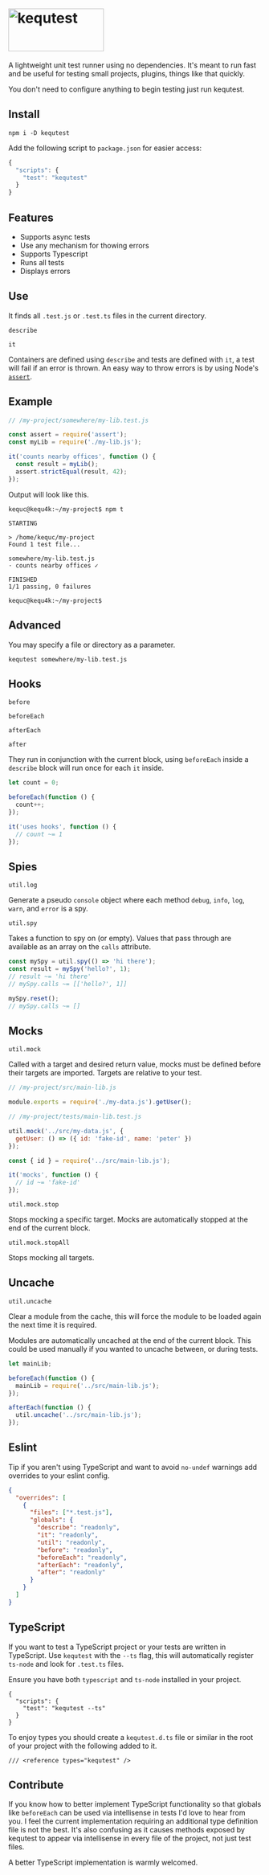 # <img alt="kequtest" src="https://github.com/Kequc/kequtest/raw/main/logo.png" width="190" height="85" />

A lightweight unit test runner using no dependencies. It's meant to run fast and be useful for testing small projects, plugins, things like that quickly.

You don't need to configure anything to begin testing just run kequtest.

## Install

```
npm i -D kequtest
```

Add the following script to `package.json` for easier access:

```javascript
{
  "scripts": {
    "test": "kequtest"
  }
}
```

## Features

* Supports async tests
* Use any mechanism for thowing errors
* Supports Typescript
* Runs all tests
* Displays errors

## Use

It finds all `.test.js` or `.test.ts` files in the current directory.

`describe`

`it`

Containers are defined using `describe` and tests are defined with `it`, a test will fail if an error is thrown. An easy way to throw errors is by using Node's [`assert`](https://nodejs.org/api/assert.html).

## Example

```javascript
// /my-project/somewhere/my-lib.test.js

const assert = require('assert');
const myLib = require('./my-lib.js');

it('counts nearby offices', function () {
  const result = myLib();
  assert.strictEqual(result, 42);
});
```

Output will look like this.

```
kequc@kequ4k:~/my-project$ npm t

STARTING

> /home/kequc/my-project
Found 1 test file...

somewhere/my-lib.test.js
· counts nearby offices ✓

FINISHED
1/1 passing, 0 failures

kequc@kequ4k:~/my-project$
```

## Advanced

You may specify a file or directory as a parameter.

```
kequtest somewhere/my-lib.test.js
```

## Hooks

`before`

`beforeEach`

`afterEach`

`after`

They run in conjunction with the current block, using `beforeEach` inside a `describe` block will run once for each `it` inside.


```javascript
let count = 0;

beforeEach(function () {
  count++;
});

it('uses hooks', function () {
  // count ~= 1
});
```

## Spies

`util.log`

Generate a pseudo `console` object where each method `debug`, `info`, `log`, `warn`, and `error` is a spy.

`util.spy`

Takes a function to spy on (or empty). Values that pass through are available as an array on the `calls` attribute.

```javascript
const mySpy = util.spy(() => 'hi there');
const result = mySpy('hello?', 1);
// result ~= 'hi there'
// mySpy.calls ~= [['hello?', 1]]

mySpy.reset();
// mySpy.calls ~= []
```

## Mocks

`util.mock`

Called with a target and desired return value, mocks must be defined before their targets are imported. Targets are relative to your test.

```javascript
// /my-project/src/main-lib.js

module.exports = require('./my-data.js').getUser();
```
```javascript
// /my-project/tests/main-lib.test.js

util.mock('../src/my-data.js', {
  getUser: () => ({ id: 'fake-id', name: 'peter' })
});

const { id } = require('../src/main-lib.js');

it('mocks', function () {
  // id ~= 'fake-id'
});
```

`util.mock.stop`

Stops mocking a specific target. Mocks are automatically stopped at the end of the current block.

`util.mock.stopAll`

Stops mocking all targets.

## Uncache

`util.uncache`

Clear a module from the cache, this will force the module to be loaded again the next time it is required.

Modules are automatically uncached at the end of the current block. This could be used manually if you wanted to uncache between, or during tests.

```javascript
let mainLib;

beforeEach(function () {
  mainLib = require('../src/main-lib.js');
});

afterEach(function () {
  util.uncache('../src/main-lib.js');
});
```

## Eslint

Tip if you aren't using TypeScript and want to avoid `no-undef` warnings add overrides to your eslint config.

```json
{
  "overrides": [
    {
      "files": ["*.test.js"],
      "globals": {
        "describe": "readonly",
        "it": "readonly",
        "util": "readonly",
        "before": "readonly",
        "beforeEach": "readonly",
        "afterEach": "readonly",
        "after": "readonly"
      }
    }
  ]
}
```

## TypeScript

If you want to test a TypeScript project or your tests are written in TypeScript. Use `kequtest` with the `--ts` flag, this will automatically register `ts-node` and look for `.test.ts` files.

Ensure you have both `typescript` and `ts-node` installed in your project.

```
{
  "scripts": {
    "test": "kequtest --ts"
  }
}
```

To enjoy types you should create a `kequtest.d.ts` file or similar in the root of your project with the following added to it.

```
/// <reference types="kequtest" />
```

## Contribute

If you know how to better implement TypeScript functionality so that globals like `beforeEach` can be used via intellisense in tests I'd love to hear from you. I feel the current implementation requiring an additional type definition file is not the best. It's also confusing as it causes methods exposed by kequtest to appear via intellisense in every file of the project, not just test files.

A better TypeScript implementation is warmly welcomed.
